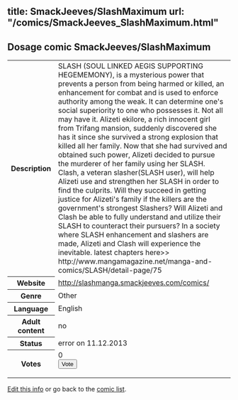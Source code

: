 title: SmackJeeves/SlashMaximum
url: "/comics/SmackJeeves_SlashMaximum.html"
---
Dosage comic SmackJeeves/SlashMaximum
-----------------------------------------

<p id="msg"></p>
<script type="text/javascript">
if (window.location.search === '?edit_info_mail=sent_ok') {
  var elem = document.getElementById("msg");
  elem.innerHTML = 'Edited information sucessfully sent for review, which is usually done daily. Thanks!';
  elem.className = 'ok';
}
</script>
<table class="comicinfo">
<tr>
<th>Description</th><td>SLASH (SOUL LINKED AEGIS SUPPORTING HEGEMEMONY), is a mysterious power that prevents a person from being harmed or killed, an enhancement for combat and is used to enforce authority among the weak. It can determine one's social superiority to one who possesses it. Not all may have it. Alizeti ekilore, a rich innocent girl from Trifang mansion, suddenly discovered she has it since she survived a strong explosion that killed all her family. Now that she had survived and obtained such power, Alizeti decided to pursue the murderer of her family using her SLASH. Clash, a veteran slasher(SLASH user), will help Alizeti use and strengthen her SLASH in order to find the culprits. Will they succeed in getting justice for Alizeti's family if the killers are the government's strongest Slashers? Will Alizeti and Clash be able to fully understand and utilize their SLASH to counteract their pursuers? In a society where SLASH enhancement and slashers are made, Alizeti and Clash will experience the inevitable. latest chapters here&gt;&gt; http://www.mangamagazine.net/manga-and-comics/SLASH/detail-page/75</td>
</tr>
<tr>
<th>Website</th><td><a href="http://slashmanga.smackjeeves.com/comics/">http://slashmanga.smackjeeves.com/comics/</a></td>
</tr>
<tr>
<th>Genre</th><td>Other</td>
</tr>
<tr>
<th>Language</th><td>English</td>
</tr>
<tr>
<th>Adult content</th><td>no</td>
</tr>
<tr>
<th>Status</th><td>error on 11.12.2013</td>
</tr>
<tr>
<th>Votes</th><td>0
<form action="http://gaecounter.appspot.com/count/" method="POST">
<input name="name" type="hidden" value="SmackJeeves_SlashMaximum"/>
<input name="uid" type="hidden" id="voteuid" value=""/>
<input type="submit" value="Vote"/>
</form>
</td>
</tr>
</table>
<script type="text/javascript">
var ua = navigator.userAgent;
document.getElementById("voteuid").value = ua.replace(/[^a-zA-Z0-9\._:]/g , "_");;
</script>

[Edit this info](SmackJeeves_SlashMaximum_edit.html) or go back to the [comic list](../comic-index.html).
